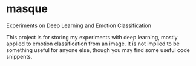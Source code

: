 masque
======

Experiments on Deep Learning and Emotion Classification

This project is for storing my experiments with deep learning, mostly applied to emotion classification from an image. It is not implied to be something useful for anyone else, though you may find some useful code snippents. 

